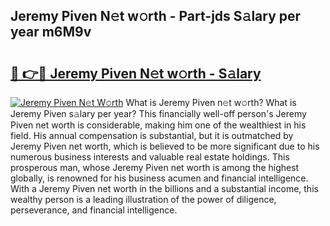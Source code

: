## Jeremy Piven N𝚎t w𝚘rth - Part-jds S𝚊lary per year m6M9v

# <h2><a href="http://gc4afx.nevu.top/?p=Jeremy+Piven">🔗 👉🔴 Jeremy Piven N𝚎t w𝚘rth - S𝚊lary</a></h2>

[![Jeremy Piven N𝚎t W𝚘rth](https://i.imgur.com/Oavwk0R.jpeg)](http://gc4afx.nevu.top/?p=Jeremy+Piven)
What is Jeremy Piven n𝚎t w𝚘rth? What is Jeremy Piven s𝚊lary per year?
This financially well-off person's Jeremy Piven net worth is considerable, making him one of the wealthiest in his field. His annual compensation is substantial, but it is outmatched by Jeremy Piven net worth, which is believed to be more significant due to his numerous business interests and valuable real estate holdings. This prosperous man, whose Jeremy Piven net worth is among the highest globally, is renowned for his business acumen and financial intelligence. With a Jeremy Piven net worth in the billions and a substantial income, this wealthy person is a leading illustration of the power of diligence, perseverance, and financial intelligence.
